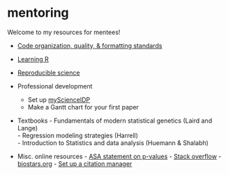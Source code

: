 # mentoring
Welcome to my resources for mentees! 

* [Code organization, quality, & formatting standards](/code.md)

* [Learning R](R.md)

* [Reproducible science]()

* Professional development
    - Set up [myScienceIDP](https://myidp.sciencecareers.org/)
    - Make a Gantt chart for your first paper

* Textbooks
      - Fundamentals of modern statistical genetics (Laird and Lange)  
      - Regression modeling strategies (Harrell)  
      - Introduction to Statistics and data analysis (Huemann & Shalabh)

* Misc. online resources
      - [ASA statement on p-values](https://www.tandfonline.com/doi/full/10.1080/00031305.2016.1154108) 
      - [Stack overflow](https://stackoverflow.com/) 
      - [biostars.org](https://www.biostars.org/)
      - [Set up a citation manager](https://guides.lib.berkeley.edu/publichealth/citations)
